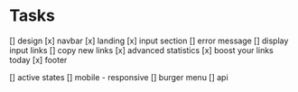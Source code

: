 # Tasks

[] design
  [x] navbar
  [x] landing
  [x] input section
    [] error message
  [] display input links
    [] copy new links
  [x] advanced statistics
[x] boost your links today
[x] footer

[] active states
[] mobile - responsive
  [] burger menu
[] api
